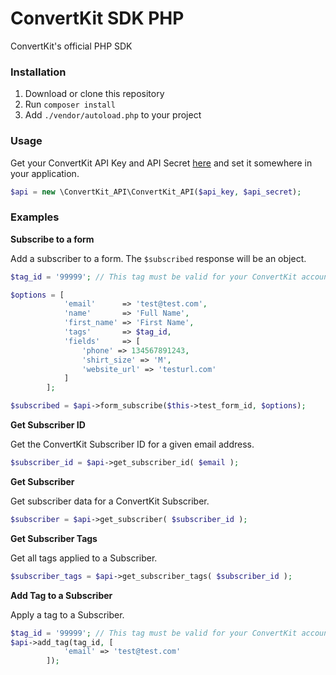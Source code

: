 # ConvertKit SDK PHP
ConvertKit's official PHP SDK

### Installation

1. Download or clone this repository
2. Run `composer install`
3. Add `./vendor/autoload.php` to your project

### Usage

Get your ConvertKit API Key and API Secret [here](https://app.convertkit.com/account/edit) and set it somewhere in your application.

```php
$api = new \ConvertKit_API\ConvertKit_API($api_key, $api_secret);
```

### Examples

**Subscribe to a form**

Add a subscriber to a form. The `$subscribed` response will be an object.

```php
$tag_id = '99999'; // This tag must be valid for your ConvertKit account.

$options = [
			'email'      => 'test@test.com',
			'name'       => 'Full Name',
			'first_name' => 'First Name',
			'tags'       => $tag_id,
			'fields'     => [
				'phone' => 134567891243,
				'shirt_size' => 'M',
				'website_url' => 'testurl.com'
			]
		];

$subscribed = $api->form_subscribe($this->test_form_id, $options);
```

**Get Subscriber ID**

Get the ConvertKit Subscriber ID for a given email address.

```php
$subscriber_id = $api->get_subscriber_id( $email );
```

**Get Subscriber**

Get subscriber data for a ConvertKit Subscriber.

```php
$subscriber = $api->get_subscriber( $subscriber_id );
```

**Get Subscriber Tags**

Get all tags applied to a Subscriber.

```php
$subscriber_tags = $api->get_subscriber_tags( $subscriber_id );
```

**Add Tag to a Subscriber**

Apply a tag to a Subscriber.

```php
$tag_id = '99999'; // This tag must be valid for your ConvertKit account.
$api->add_tag(tag_id, [
			'email' => 'test@test.com'
		]);
```


